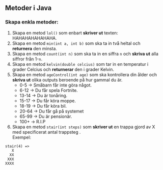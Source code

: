 ## Metoder i Java


### Skapa enkla metoder:

1. Skapa en metod ```lol()``` som enbart **skriver ut** texten: HAHAHAHAHAHAHA.
2. Skapa en metod ```min(int a, int b)``` som ska ta in två heltal och **returnera** den minsta.
3. Skapa en metod ```count(int n)``` som ska ta in en siffra ```n``` och **skriva ut** alla siffror från 1-```n```.
4. Skapa en metod ```kelvin(double celcius)``` som tar in en temperatur i grader Celcius och **returnerar** den i grader Kelvin.
5. Skapa en metod ```ageControl(int age)``` som ska kontrollera din ålder och **skriva ut** olika outputs beroende på hur gammal du är.
    * 0-5 -> Småbarn får inte göra något.
    * 6-12 -> Du får spela Fortnite.
    * 13-14 -> Du är tonåring.
    * 15-17 -> Du får köra moppe.
    * 18-19 -> Du får köra bil.
    * 20-64 -> Du får gå på systemet
    * 65-99 -> Du är pensionär.
    * 100+ -> R.I.P
6. Skapa en metod ```stair(int steps)``` som **skriver ut** en trappa gjord av X med specificerat antal trappsteg .<br>
Exempel:
```
stair(4) =>
   X
  XX
 XXX
XXXX
```
